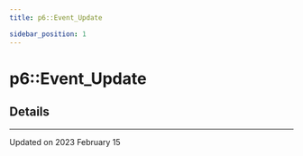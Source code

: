 ```yaml
---
title: p6::Event_Update

sidebar_position: 1
---
```


# p6::Event_Update





## Details
-------------------------------

Updated on 2023 February 15